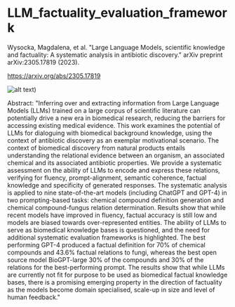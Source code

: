 # LLM_factuality_evaluation_framework

Wysocka, Magdalena, et al. "Large Language Models, scientific knowledge and factuality: A systematic analysis in antibiotic discovery." arXiv preprint arXiv:2305.17819 (2023).

https://arxiv.org/abs/2305.17819

![alt text](https://github.com/digital-ECMT/LLM_factuality_evaluation_framework/blob/main/Figures/Figure1.png))



Abstract:
"Inferring over and extracting information from Large Language Models (LLMs) trained on a large corpus of scientific literature can potentially drive a new era in biomedical research, reducing the barriers for accessing existing medical evidence. This work examines the potential of LLMs for dialoguing with biomedical background knowledge, using the context of antibiotic discovery as an exemplar motivational scenario. The context of biomedical discovery from natural products entails understanding the relational evidence between an organism, an associated chemical and its associated antibiotic properties. We provide a systematic assessment on the ability of LLMs to encode and express these relations, verifying for fluency, prompt-alignment, semantic coherence, factual knowledge and specificity of generated responses. The systematic analysis is applied to nine state-of-the-art models (including ChatGPT and GPT-4) in two prompting-based tasks: chemical compound definition generation and chemical compound-fungus relation determination. Results show that while recent models have improved in fluency, factual accuracy is still low and models are biased towards over-represented entities. The ability of LLMs to serve as biomedical knowledge bases is questioned, and the need for additional systematic evaluation frameworks is highlighted. The best performing GPT-4 produced a factual definition for 70% of chemical compounds and 43.6% factual relations to fungi, whereas the best open source model BioGPT-large 30% of the compounds and 30% of the relations for the best-performing prompt. The results show that while LLMs are currently not fit for purpose to be used as biomedical factual knowledge bases, there is a promising emerging property in the direction of factuality as the models become domain specialised, scale-up in size and level of human feedback."

